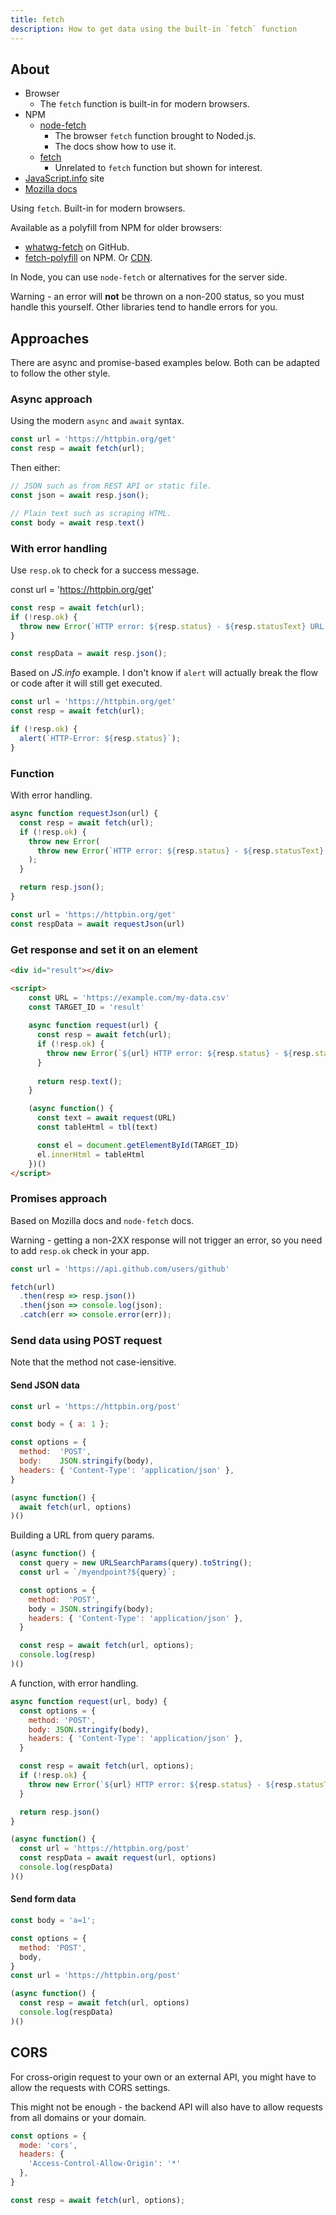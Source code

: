 ```yaml
---
title: fetch
description: How to get data using the built-in `fetch` function
---
```



## About

- Browser
    - The `fetch` function is built-in for modern browsers.
- NPM
    - [node-fetch](https://www.npmjs.com/package/node-fetch)
        - The browser `fetch` function brought to Noded.js.
        - The docs show how to use it.
    - [fetch](https://www.npmjs.com/package/fetch)
        - Unrelated to `fetch` function but shown for interest.
- [JavaScript.info](https://javascript.info/fetch) site
- [Mozilla docs](https://developer.mozilla.org/en-US/docs/Web/API/Fetch_API/Using_Fetch)

Using `fetch`. Built-in for modern browsers. 

Available as a polyfill from NPM for older browsers:

- [whatwg-fetch](https://github.com/github/fetch) on GitHub.
- [fetch-polyfill](https://www.npmjs.com/package/fetch-polyfill) on NPM. Or [CDN](https://www.jsdelivr.com/package/npm/fetch-polyfill).

In Node, you can use `node-fetch` or alternatives for the server side.

Warning - an error will **not** be thrown on a non-200 status, so you must handle this yourself. Other libraries tend to handle errors for you.


## Approaches

There are async and promise-based examples below. Both can be adapted to follow the other style.

### Async approach

Using the modern `async` and `await` syntax.

```javascript
const url = 'https://httpbin.org/get'
const resp = await fetch(url);
```

Then either:

```javascript
// JSON such as from REST API or static file.
const json = await resp.json();
```

```javascript
// Plain text such as scraping HTML.
const body = await resp.text()
```

### With error handling

Use `resp.ok` to check for a success message.

const url = 'https://httpbin.org/get'
```javascript
const resp = await fetch(url);
if (!resp.ok) {
  throw new Error(`HTTP error: ${resp.status} - ${resp.statusText} URL: ${url}`);
}

const respData = await resp.json();
```

Based on _JS.info_ example. I don't know if `alert` will actually break the flow or code after it will still get executed.

```javascript
const url = 'https://httpbin.org/get'
const resp = await fetch(url);

if (!resp.ok) {
  alert(`HTTP-Error: ${resp.status}`);
}
```

### Function

With error handling.

```javascript
async function requestJson(url) {
  const resp = await fetch(url);
  if (!resp.ok) {
    throw new Error(
      throw new Error(`HTTP error: ${resp.status} - ${resp.statusText} URL: ${url}`);
    );
  }

  return resp.json();
}

const url = 'https://httpbin.org/get'
const respData = await requestJson(url)
```

### Get response and set it on an element

```html
<div id="result"></div>

<script>
    const URL = 'https://example.com/my-data.csv'
    const TARGET_ID = 'result'
    
    async function request(url) {
      const resp = await fetch(url);
      if (!resp.ok) {
        throw new Error(`${url} HTTP error: ${resp.status} - ${resp.statusText}`);
      }
    
      return resp.text();
    }

    (async function() {
      const text = await request(URL)
      const tableHtml = tbl(text)

      const el = document.getElementById(TARGET_ID)
      el.innerHtml = tableHtml
    })()
</script>
```

### Promises approach

Based on Mozilla docs and `node-fetch` docs.

Warning - getting a non-2XX response will not trigger an error, so you need to add `resp.ok` check in your app.

```javascript
const url = 'https://api.github.com/users/github'

fetch(url)
  .then(resp => resp.json())
  .then(json => console.log(json);
  .catch(err => console.error(err));
```

### Send data using POST request

Note that the method not case-iensitive.

#### Send JSON data

```javascript
const url = 'https://httpbin.org/post'

const body = { a: 1 };

const options = {
  method:  'POST',
  body:    JSON.stringify(body),
  headers: { 'Content-Type': 'application/json' },
}

(async function() {
  await fetch(url, options)
)()
```

Building a URL from query params.

```javascript
(async function() {
  const query = new URLSearchParams(query).toString();
  const url = `/myendpoint?${query}`;

  const options = {
    method:  'POST',
    body = JSON.stringify(body);
    headers: { 'Content-Type': 'application/json' },
  }

  const resp = await fetch(url, options);
  console.log(resp)
)()
```

A function, with error handling.

```javascript
async function request(url, body) {
  const options = {
    method: 'POST',
    body: JSON.stringify(body),
    headers: { 'Content-Type': 'application/json' },
  }

  const resp = await fetch(url, options);
  if (!resp.ok) {
    throw new Error(`${url} HTTP error: ${resp.status} - ${resp.statusText}`);
  }

  return resp.json()
}

(async function() {
  const url = 'https://httpbin.org/post'
  const respData = await request(url, options)
  console.log(respData)
)()
```

#### Send form data

```javascript
const body = 'a=1';

const options = { 
  method: 'POST', 
  body,  
}
const url = 'https://httpbin.org/post'

(async function() {
  const resp = await fetch(url, options)
  console.log(respData)
)()
```


## CORS

For cross-origin request to your own or an external API, you might have to allow the requests with CORS settings.

This might not be enough - the backend API will also have to allow requests from all domains or your domain.

```javascript
const options = {
  mode: 'cors',
  headers: {
    'Access-Control-Allow-Origin': '*'
  },
}

const resp = await fetch(url, options);
```
